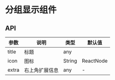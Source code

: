 # 分组显示组件

## API

| 参数      | 说明                                      | 类型         | 默认值 |
|----------|------------------------------------------|-------------|-------|
| title | 标题 | any |  |
| icon | 图标 | String|ReactNode | - |
| extra |  右上角扩展信息 | any | - |
